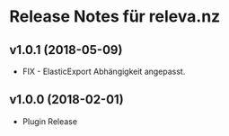# Release Notes für releva.nz

## v1.0.1 (2018-05-09)

- FIX - ElasticExport Abhängigkeit angepasst.


## v1.0.0 (2018-02-01)

- Plugin Release